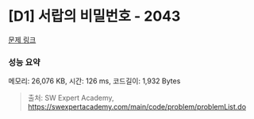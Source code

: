 # [D1] 서랍의 비밀번호 - 2043 

[문제 링크](https://swexpertacademy.com/main/code/problem/problemDetail.do?contestProbId=AV5QJ_8KAx8DFAUq) 

### 성능 요약

메모리: 26,076 KB, 시간: 126 ms, 코드길이: 1,932 Bytes



> 출처: SW Expert Academy, https://swexpertacademy.com/main/code/problem/problemList.do